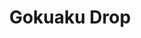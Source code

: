--- 
title: "Gokuaku Drop"
publishdate: "2019-9-2T16:48:46+02:00"
src: "https://365manga.net/manga/gokuaku-drop"
image: "https://data.365manga.net/images/thumbnails/2054-gokuaku-drop.jpg"
description: "Nami has been friends with Ryouku since they were children. But ever since they watched a kiss scene on TV, Ryoku became a ''kissing monster''. After entering middle school, Nami is getting confused wondering what kind of relationship she has with him."
---